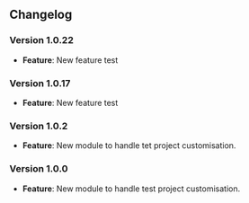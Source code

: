 ## Changelog

### Version 1.0.22
- **Feature**: New feature test

### Version 1.0.17
- **Feature**: New feature test

### Version 1.0.2
- **Feature**: New module to handle tet project customisation.

### Version 1.0.0
- **Feature**: New module to handle test project customisation.
